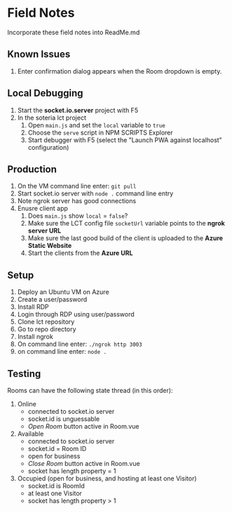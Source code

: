 # Field Notes

Incorporate these field notes into ReadMe.md

## Known Issues

1. Enter confirmation dialog appears when the Room dropdown is empty.

## Local Debugging

1. Start the **socket.io.server** project with F5
2. In the soteria lct project
   1. Open `main.js` and set the `local` variable to `true`
   2. Choose the `serve` script in NPM SCRIPTS Explorer
   3. Start debugger with F5 (select the "Launch PWA against localhost" configuration)

## Production

1. On the VM command line enter: `git pull`
2. Start socket.io server with `node .` command line entry
3. Note ngrok server has good connections
4. Enusre client app
   1. Does `main.js` show `local` = `false`?
   2. Make sure the LCT config file `socketUrl` variable points to the **ngrok server URL**
   3. Make sure the last good build of the client is uploaded to the **Azure Static Website**
   4. Start the clients from the **Azure URL**

## Setup

1. Deploy an Ubuntu VM on Azure
2. Create a user/password
3. Install RDP
4. Login through RDP using user/password
5. Clone lct repository
6. Go to repo directory
7. Install ngrok
8. On command line enter: `./ngrok http 3003`
9. on command line enter: `node .`

## Testing

Rooms can have the following state thread (in this order):

1. Online
   - connected to socket.io server
   - socket.id is unguessable
   - _Open Room_ button active in Room.vue
2. Available
   - connected to socket.io server
   - socket.id = Room ID
   - open for business
   - _Close Room_ button active in Room.vue
   - socket has length property = 1
3. Occupied (open for business, and hosting at least one Visitor)
   - socket.id is RoomId
   - at least one Visitor
   - socket has length property > 1
